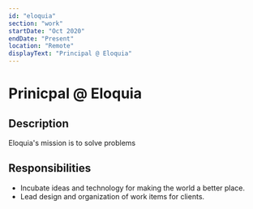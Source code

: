```yaml
---
id: "eloquia"
section: "work"
startDate: "Oct 2020"
endDate: "Present"
location: "Remote"
displayText: "Principal @ Eloquia"
---
```


# Prinicpal @ Eloquia

## Description

Eloquia's mission is to solve problems 

## Responsibilities

* Incubate ideas and technology for making the world a better place.
* Lead design and organization of work items for clients.
